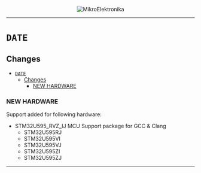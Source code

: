 <p align="center">
  <img src="http://www.mikroe.com/img/designs/beta/logo_small.png?raw=true" alt="MikroElektronika"/>
</p>

---

# `DATE`

## Changes

- [`DATE`](#date)
  - [Changes](#changes)
    - [NEW HARDWARE](#new-hardware)

### NEW HARDWARE

Support added for following hardware:

- STM32U595_RVZ_IJ MCU Support package for GCC & Clang
  - STM32U595RJ
  - STM32U595VI
  - STM32U595VJ
  - STM32U595ZI
  - STM32U595ZJ

---
